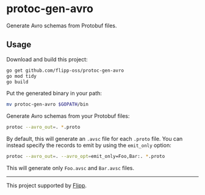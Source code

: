 # protoc-gen-avro
Generate Avro schemas from Protobuf files.

## Usage

Download and build this project:

```bash
go get github.com/flipp-oss/protoc-gen-avro
go mod tidy
go build
```

Put the generated binary in your path:

```bash
mv protoc-gen-avro $GOPATH/bin
```

Generate Avro schemas from your Protobuf files:

```bash
protoc --avro_out=. *.proto
```

By default, this will generate an `.avsc` file for each `.proto` file. You can instead specify the records to emit by using the `emit_only` option:

```bash
protoc --avro_out=. --avro_opt=emit_only=Foo,Bar:. *.proto
```

This will generate only `Foo.avsc` and `Bar.avsc` files.

---

This project supported by [Flipp](https://corp.flipp.com/).
